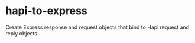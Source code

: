 # hapi-to-express
Create Express response and request objects that bind to Hapi request and reply objects

